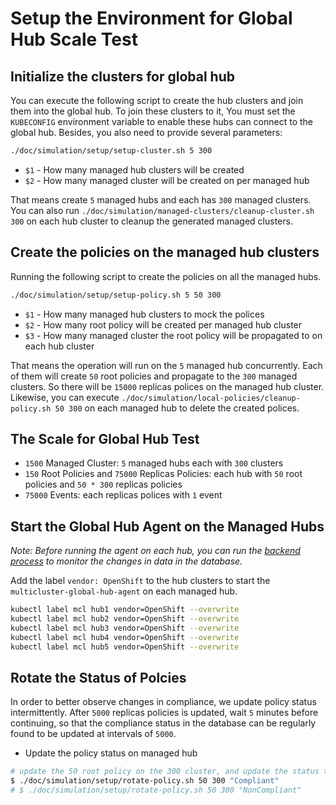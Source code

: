 # Setup the Environment for Global Hub Scale Test

## Initialize the clusters for global hub

You can execute the following script to create the hub clusters and join them into the global hub. To join these clusters to it, You must set the `KUBECONFIG` environment variable to enable these hubs can connect to the global hub. Besides, you also need to provide several parameters:

```bash
./doc/simulation/setup/setup-cluster.sh 5 300
```

- `$1` - How many managed hub clusters will be created
- `$2` - How many managed cluster will be created on per managed hub

That means create `5` managed hubs and each has `300` managed clusters. You can also run `./doc/simulation/managed-clusters/cleanup-cluster.sh 300` on each hub cluster to cleanup the generated managed clusters.

## Create the policies on the managed hub clusters

Running the following script to create the policies on all the managed hubs.

```bash
./doc/simulation/setup/setup-policy.sh 5 50 300
```

- `$1` - How many managed hub clusters to mock the polices
- `$2` - How many root policy will be created per managed hub cluster
- `$3` - How many managed cluster the root policy will be propagated to on each hub cluster

That means the operation will run on the `5` managed hub concurrently. Each of them will create `50` root policies and propagate to the `300` managed clusters. So there will be `15000` replicas polices on the managed hub cluster. Likewise, you can execute `./doc/simulation/local-policies/cleanup-policy.sh 50 300` on each managed hub to delete the created polices.

## The Scale for Global Hub Test

- `1500` Managed Cluster: `5` managed hubs each with `300` clusters
- `150` Root Policies and `75000` Replicas Policies: each hub with `50` root policies and `50 * 300` replicas policies
- `75000` Events: each replicas polices with `1` event


## Start the Global Hub Agent on the Managed Hubs

_Note: Before running the agent on each hub, you can run the [backend process](../inspector/README.md#count-the-records-of-database) to monitor the changes in data in the database._

Add the label `vendor: OpenShift` to the hub clusters to start the `multicluster-global-hub-agent` on each managed hub.
  
```bash
kubectl label mcl hub1 vendor=OpenShift --overwrite
kubectl label mcl hub2 vendor=OpenShift --overwrite
kubectl label mcl hub3 vendor=OpenShift --overwrite
kubectl label mcl hub4 vendor=OpenShift --overwrite
kubectl label mcl hub5 vendor=OpenShift --overwrite
```

## Rotate the Status of Polcies

In order to better observe changes in compliance, we update policy status intermittently. After `5000` replicas policies is updated, wait `5` minutes before continuing, so that the compliance status in the database can be regularly found to be updated at intervals of `5000`. 

- Update the policy status on managed hub

```bash
# update the 50 root policy on the 300 cluster, and update the status to Compliant(default NonCompliant)
$ ./doc/simulation/setup/rotate-policy.sh 50 300 "Compliant"
# $ ./doc/simulation/setup/rotate-policy.sh 50 300 "NonCompliant"
```